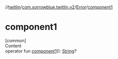 //[twitlin](../../index.md)/[com.sorrowblue.twitlin.v2](../index.md)/[Error](index.md)/[component1](component1.md)



# component1  
[common]  
Content  
operator fun [component1](component1.md)(): [String](https://kotlinlang.org/api/latest/jvm/stdlib/kotlin/-string/index.html)?  



